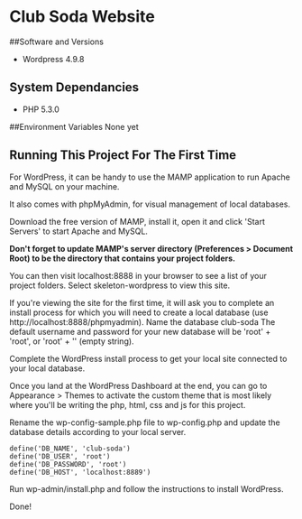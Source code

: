 # Club Soda Website

##Software and Versions
- Wordpress 4.9.8

## System Dependancies
- PHP 5.3.0

##Environment Variables
None yet

## Running This Project For The First Time

For WordPress, it can be handy to use the MAMP application to run Apache and MySQL on your machine.

It also comes with phpMyAdmin, for visual management of local databases.

Download the free version of MAMP, install it, open it and click 'Start Servers' to start Apache and MySQL.

__Don't forget to update MAMP's server directory (Preferences > Document Root) to be the directory that contains your project folders.__

You can then visit localhost:8888 in your browser to see a list of your project folders. Select skeleton-wordpress to view this site.

If you're viewing the site for the first time, it will ask you to complete an install process for which you will need to create a local database (use http://localhost:8888/phpmyadmin). Name the database club-soda The default username and password for your new database will be 'root' + 'root', or 'root' + '' (empty string).

Complete the WordPress install process to get your local site connected to your local database.

Once you land at the WordPress Dashboard at the end, you can go to Appearance > Themes to activate the custom theme that is most likely where you'll be writing the php, html, css and js for this project.


Rename the wp-config-sample.php file to wp-config.php and update the database details according to your local server.
```
define('DB_NAME', 'club-soda')
define('DB_USER', 'root')
define('DB_PASSWORD', 'root')
define('DB_HOST', 'localhost:8889')
```

Run wp-admin/install.php and follow the instructions to install WordPress.

Done!
